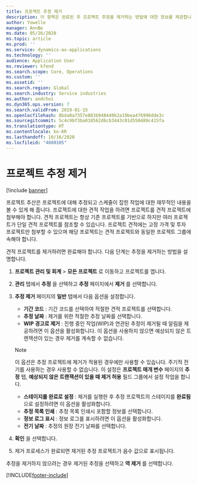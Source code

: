 ```yaml
---
title: 프로젝트 추정 제거
description: 이 항목은 완료된 후 프로젝트 추정을 제거하는 방법에 대한 정보를 제공합니다.
author: Yowelle
manager: AnnBe
ms.date: 05/26/2020
ms.topic: article
ms.prod: ''
ms.service: dynamics-ax-applications
ms.technology: ''
audience: Application User
ms.reviewer: kfend
ms.search.scope: Core, Operations
ms.custom: ''
ms.assetid: ''
ms.search.region: Global
ms.search.industry: Service industries
ms.author: andchoi
ms.dyn365.ops.version: 7
ms.search.validFrom: 2019-01-15
ms.openlocfilehash: 8bda8a7357e883b948449b2a19bea476996dde3c
ms.sourcegitcommit: 5c4c9bf3ba018562d6cb3443c01d550489c415fa
ms.translationtype: HT
ms.contentlocale: ko-KR
ms.lasthandoff: 10/16/2020
ms.locfileid: "4080105"
---
```

# <a name="eliminate-a-project-estimate"></a>프로젝트 추정 제거

[!include [banner](../includes/banner.md)]

프로젝트 추산은 프로젝트에 대해 추정되고 스케줄이 잡힌 작업에 대한 재무적인 내용을 볼 수 있게 해 줍니다. 프로젝트에 대한 견적 작업을 하려면 프로젝트를 견적 프로젝트에 첨부해야 합니다. 견적 프로젝트는 항상 기존 프로젝트를 기반으로 하지만 여러 프로젝트가 단일 견적 프로젝트를 참조할 수 있습니다. 프로젝트 견적에는 고정 가격 및 투자 프로젝트만 첨부할 수 있으며 해당 프로젝트는 견적 프로젝트와 동일한 프로젝트 그룹에 속해야 합니다.

견적 프로젝트를 제거하려면 완료해야 합니다. 다음 단계는 추정을 제거하는 방법을 설명합니다.

1. **프로젝트 관리 및 회계** > **모든 프로젝트** 로 이동하고 프로젝트를 엽니다. 
2. **관리** 탭에서 **추정** 을 선택하고 **추정** 페이지에서 **제거** 를 선택합니다.
3. **추정 제거** 페이지의 **일반** 탭에서 다음 옵션을 설정합니다.

   - **기간 코드** : 기간 코드를 선택하여 적절한 견적 프로젝트를 선택합니다. 
   - **추정 날짜** : 제거를 위한 적절한 추정 날짜를 선택합니다.
   - **WIP 경고로 제거** : 진행 중인 작업(WIP)과 연관된 추정이 제거될 때 알림을 제공하려면 이 옵션을 활성화합니다. 이 옵션을 사용하지 않으면 예상되지 않은 트랜잭션이 있는 경우 제거를 계속할 수 없습니다. 
   > [!NOTE]
   > 이 옵션은 추정 프로젝트에 제거가 적용된 경우에만 사용할 수 있습니다. 주기적 전기를 사용하는 경우 사용할 수 없습니다. 이 설정은 **프로젝트 매개 변수** 페이지의 **추정** 탭, **예상되지 않은 트랜잭션이 있을 때 제거 허용** 필드 그룹에서 설정 작업을 합니다.
   - **스테이지를 완료로 설정** : 제거를 실행한 후 추정 프로젝트의 스테이지를 **완료됨** 으로 설정하려면 이 옵션을 활성화합니다.
   - **추정 목록 인쇄** : 추정 목록 인쇄시 포함할 정보를 선택합니다.
   - **정보 로그 표시** : 정보 로그를 표시하려면 이 옵션을 활성화합니다.
   - **전기 날짜** : 추정의 원장 전기 날짜를 선택합니다.

4.  **확인** 을 선택합니다.
5. 제거 프로세스가 완료되면 제거된 추정 프로젝트가 음수 값으로 표시됩니다. 

추정을 제거하지 않으려는 경우 제거된 추정을 선택하고 **역 제거** 를 선택합니다.   


[!INCLUDE[footer-include](../includes/footer-banner.md)]